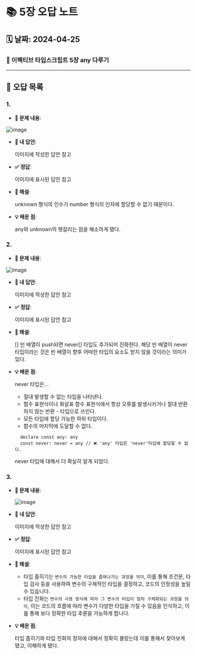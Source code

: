 # 📚 5장 오답 노트

## 🗓️ 날짜: 2024-04-25

### 📝 이펙티브 타입스크립트 5장 any 다루기

---

## 📌 오답 목록

### 1.

- **🔎 문제 내용**:

![image](https://github.com/99sStudy/React-Deep-Dive/assets/90139306/70286c37-43cf-410d-9d21-1c5a77fb3040)

- **🚫 내 답안**:

  이미지에 작성한 답안 참고

- **✅ 정답**:

  이미지에 표시된 답안 참고

- **📖 해설**:

  unknown 형식의 인수가 number 형식의 인자에 할당할 수 없기 때문이다.

- **💡 배운 점**:

  any와 unknown의 헷갈리는 점을 해소하게 됐다.

### 2.

- **🔎 문제 내용**:

![image](https://github.com/99sStudy/React-Deep-Dive/assets/90139306/9ca8809d-b83c-40f0-960c-af0b0563ccd2)

- **🚫 내 답안**:

  이미지에 작성한 답안 참고

- **✅ 정답**:

  이미지에 표시된 답안 참고

- **📖 해설**:

  [] 빈 배열이 push되면 never[] 타입도 추가되어 진화한다.
  해당 빈 배열이 never타입이라는 것은 빈 배열이 향후 어떠한 타입의 요소도 받지 않을 것이라는 의미가 있다.

- **💡 배운 점**:

  never 타입은...

  - 절대 발생할 수 없는 타입을 나타낸다.
  - 함수 표현식이나 화살표 함수 표현식에서 항상 오류를 발생시키거나 절대 반환하지 않는 반환 - 타입으로 쓰인다.
  - 모든 타입에 할당 가능한 하위 타입이다.
  - 함수의 마지막에 도달할 수 없다.

  ```
    declare const any: any
    const never: never = any // ❌ 'any' 타입은 'never'타입에 할당할 수 없다.
  ```

  never 타입에 대해서 더 확실히 알게 되었다.

### 3.

- **🔎 문제 내용**:

  ![image](https://github.com/99sStudy/React-Deep-Dive/assets/90139306/12b543cd-4bd0-4bff-bf10-1e95b13102c1)

- **🚫 내 답안**:

  이미지에 작성한 답안 참고

- **✅ 정답**:

  이미지에 표시된 답안 참고

- **📖 해설**:

  - 타입 좁히기는 `변수의 가능한 타입을 좁혀나가는 과정을 의미`, 이를 통해 조건문, 타입 검사 등을 사용하여 변수의 구체적인 타입을 결정하고, 코드의 안정성을 높일 수 있습니다.
  - 타입 진화는 `변수의 사용 방식에 따라 그 변수의 타입이 점차 구체화되는 과정을 의미`, 이는 코드의 흐름에 따라 변수가 다양한 타입을 가질 수 있음을 인식하고, 이를 통해 보다 정확한 타입 추론을 가능하게 합니다.

- **💡 배운 점**:

  타입 좁히기와 타입 진화의 정의에 대해서 정확히 몰랐는데 이를 통해서 찾아보게 됐고, 이해하게 됐다.
